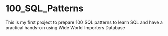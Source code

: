 # 100_SQL_Patterns
This is my first project to prepare 100 SQL patterns to learn SQL and have a practical hands-on using Wide World Importers Database
